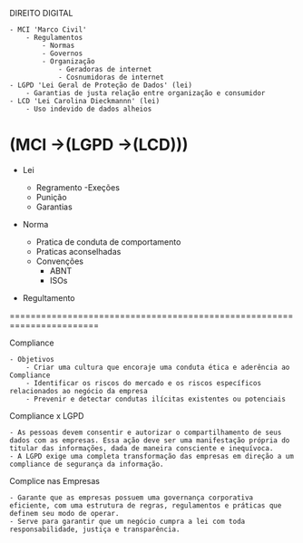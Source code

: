 DIREITO DIGITAL

    - MCI 'Marco Civil'	    
	    - Regulamentos
            - Normas
		    - Governos
		    - Organização
                - Geradoras de internet
                - Cosnumidoras de internet
    - LGPD 'Lei Geral de Proteção de Dados' (lei)
        - Garantias de justa relação entre organização e consumidor
    - LCD 'Lei Carolina Dieckmannn' (lei)
        - Uso indevido de dados alheios

(MCI ->(LGPD ->(LCD)))
=======================================================================

- Lei
	- Regramento
        -Exeções
	- Punição
    - Garantias

- Norma 
    - Pratica de conduta de comportamento
    - Praticas aconselhadas
    - Convenções
        - ABNT
        - ISOs

- Regultamento

=======================================================================

Compliance

    - Objetivos
        - Criar uma cultura que encoraje uma conduta ética e aderência ao Compliance
        - Identificar os riscos do mercado e os riscos específicos relacionados ao negócio da empresa
        - Prevenir e detectar condutas ilícitas existentes ou potenciais

Compliance x LGPD

    - As pessoas devem consentir e autorizar o compartilhamento de seus dados com as empresas. Essa ação deve ser uma manifestação própria do titular das informações, dada de maneira consciente e inequívoca.
    - A LGPD exige uma completa transformação das empresas em direção a um compliance de segurança da informação.


Complice nas Empresas

    - Garante que as empresas possuem uma governança corporativa eficiente, com uma estrutura de regras, regulamentos e práticas que definem seu modo de operar.
    - Serve para garantir que um negócio cumpra a lei com toda responsabilidade, justiça e transparência.
